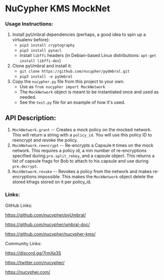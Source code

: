 # NuCypher KMS MockNet

### Usage Instructions:
1. Install pyUmbral dependencies (perhaps, a good idea to spin up a virtualenv before):
    - `pip3 install cryptography`
    - `pip3 install pynacl`
    - Install `libffi` headers (in Debian-based Linux distributions: `apt-get install libffi-dev`)
2. Clone pyUmbral and install it:
    - `git clone https://github.com/nucypher/pyUmbral.git`
    - `pip3 install -e pyUmbral`
3. Copy the `nucypher.py` file from this project to your own.
    - Use as `from nucypher import MockNetwork`
    - The `MockNetwork` object is meant to be instantiated once and used as needed.
    - See the `test.py` file for an example of how it's used.


## API Description:
1. `MockNetwork.grant` -- Creates a mock policy on the mocked network. This will return a string with a `policy_id`. You will use this policy ID to reencrypt and revoke the policy.
2. `MockNetwork.reencrypt` -- Re-encrypts a Capsule `M` times on the mock network. This requires a policy id, a min number of re-encryptions specified during `pre.split_rekey`, and a capsule object. This returns a list of capsule frags for Bob to attach to his capsule and use during `pre.decrypt`.
3. `MockNetwork.revoke` -- Revokes a policy from the network and makes re-encryptions impossible. This makes the `MockNetwork` object delete the stored kfrags stored on it per policy_id.


### Links:
GitHub Links:

https://github.com/nucypher/pyUmbral/

https://github.com/nucypher/umbral-doc/
    
https://github.com/nucypher/nucypher-kms/

Community Links:

https://discord.gg/7rmXa3S 

https://twitter.com/nucypher/

https://nucypher.com/
